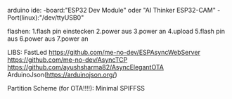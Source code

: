 arduino ide: 
-board:"ESP32 Dev Module" oder "AI Thinker ESP32-CAM"
-Port(linux):"/dev/ttyUSB0"



flashen:
1.flash pin einstecken
2.power aus
3.power an
4.upload
5.flash pin aus
6.power aus
7.power an 



LIBS:
FastLed
https://github.com/me-no-dev/ESPAsyncWebServer
https://github.com/me-no-dev/AsyncTCP
https://github.com/ayushsharma82/AsyncElegantOTA
ArduinoJson(https://arduinojson.org/)


Partition Scheme (for OTA!!!!):
Minimal SPIFFSS
